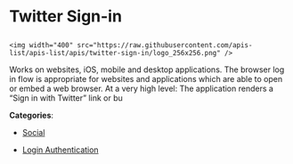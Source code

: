 # Twitter Sign-in<p align="center">
    <img width="400" src="https://raw.githubusercontent.com/apis-list/apis-list/apis/twitter-sign-in/logo_256x256.png" />
</p>

Works on websites, iOS, mobile and desktop applications. The browser log in flow is appropriate for websites and applications which are able to open or embed a web browser. At a very high level: The application renders a “Sign in with Twitter” link or bu

**Categories**:

- [Social](https://github/apis-list/apis-list#social)

- [Login Authentication](https://github/apis-list/apis-list#login-authentication)





